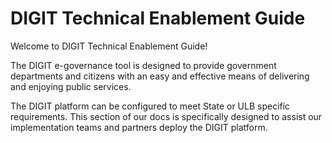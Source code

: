 # DIGIT Technical Enablement Guide

Welcome to DIGIT Technical Enablement Guide!

The DIGIT e-governance tool is designed to provide government departments and citizens with an easy and effective means of delivering and enjoying public services.

The DIGIT platform can be configured to meet State or ULB specific requirements. This section of our docs is specifically designed to assist our implementation teams and partners deploy the DIGIT platform.


